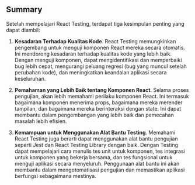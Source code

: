 ## Summary

Setelah mempelajari React Testing, terdapat tiga kesimpulan penting yang dapat diambil:

1. **Kesadaran Terhadap Kualitas Kode**. React Testing memungkinkan pengembang untuk menguji komponen React mereka secara otomatis. Ini mendorong kesadaran terhadap kualitas kode yang lebih baik. Dengan menguji komponen, dapat mengidentifikasi dan memperbaiki bug lebih cepat, mengurangi peluang regresi (bug yang muncul setelah perubahan kode), dan meningkatkan keandalan aplikasi secara keseluruhan.

2. **Pemahaman yang Lebih Baik tentang Komponen React**. Selama proses pengujian, akan lebih memahami perilaku komponen React. Ini termasuk bagaimana komponen menerima props, bagaimana mereka merender tampilan, dan bagaimana mereka berinteraksi dengan state. Ini dapat membantu dalam pengembangan yang lebih baik dan pemecahan masalah lebih efisien.

3. **Kemampuan untuk Menggunakan Alat Bantu Testing**. Memahami React Testing juga berarti dapat menggunakan alat bantu pengujian seperti Jest dan React Testing Library dengan baik. Dengan Testing dapat mempelajari cara menulis tes unit untuk komponen, tes integrasi untuk komponen yang bekerja bersama, dan tes fungsional untuk menguji aplikasi secara menyeluruh. Penggunaan alat bantu ini akan membantu dalam mengotomatisasi pengujian dan memastikan aplikasi berfungsi sebagaimana mestinya.

